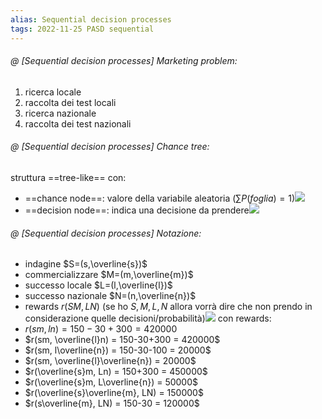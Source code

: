 ```yaml
---
alias: Sequential decision processes
tags: 2022-11-25 PASD sequential
---
```


###### @ [Sequential decision processes] Marketing problem:
1. ricerca locale
2. raccolta dei test locali
3. ricerca nazionale
4. raccolta dei test nazionali
<!--ID: 1670238008476-->


###### @ [Sequential decision processes] Chance tree:
struttura ==tree-like== con:
- ==chance node==: valore della variabile aleatoria ($\sum{P(foglia)}=1$)![](Uni/PASD/img/chancenode.jpeg)
- ==decision node==: indica una decisione da prendere![](Uni/PASD/img/decnode.jpeg)
<!--ID: 1670238008483-->


###### @ [Sequential decision processes] Notazione:
- indagine $S=(s,\overline{s})$
- commercializzare $M=(m,\overline{m})$
- successo locale $L=(l,\overline{l})$
- successo nazionale $N=(n,\overline{n})$
- rewards $r(SM,LN)$
(se ho $S,M,L,N$ allora vorrà dire che non prendo in considerazione quelle decisioni/probabilità)![](Uni/PASD/img/mark.jpeg)
con rewards:
- $r(sm, ln) = 150-30+300 = 420000$
- $r(sm, \overline{l}n) = 150-30+300 = 420000$
- $r(sm, l\overline{n}) = 150-30-100 = 20000$
- $r(sm, \overline{l}\overline{n}) = 20000$
- $r(\overline{s}m, Ln) = 150+300 = 450000$
- $r(\overline{s}m, L\overline{n}) = 50000$
- $r(\overline{s}\overline{m}, LN) = 150000$
- $r(s\overline{m}, LN) = 150-30 = 120000$
<!--ID: 1670238008489-->